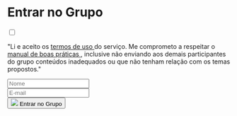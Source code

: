 <div id="modal-whatsapp" class="d-none myModal-content px-md-3">
  <h1 class="header-title mb-3">Entrar no Grupo</h1>
  <form>
    <div>
      <input required type="checkbox" class="float-left checkbox-position">
      <p class="mb-0">
        "Li e aceito os
        <a href="{{ '/#' | relative_url }}">
          termos de uso
        </a>
        do serviço. Me comprometo a respeitar o
        <a href="{{ '/#' | relative_url }}">
          manual de boas práticas
        </a>
        , inclusive não enviando aos demais participantes do grupo conteúdos inadequados ou que não tenham relação com os temas propostos."
      </p>
    </div>
    <div class="input-group mt-3 px-md-5">
      <div class="form-group col-6 px-1">
        <input Type="text" class="form-control" required placeholder="Nome">
      </div>
      <div class="form-group col-6 px-1">
        <input type="email" class="form-control" required placeholder="E-mail">
      </div>
    </div>
    <div class="d-flex justify-content-center">
      <button type="submit">
        <img src="{{ 'assets/images/modal-whats.png'  | relative_url }}" class="modal-img w-25">
        <span class="modal-icon-whats font-weight-bold font-hover py-1 px-4">Entrar no Grupo</span>
      </button>
    </div>
  </form>
</div>
